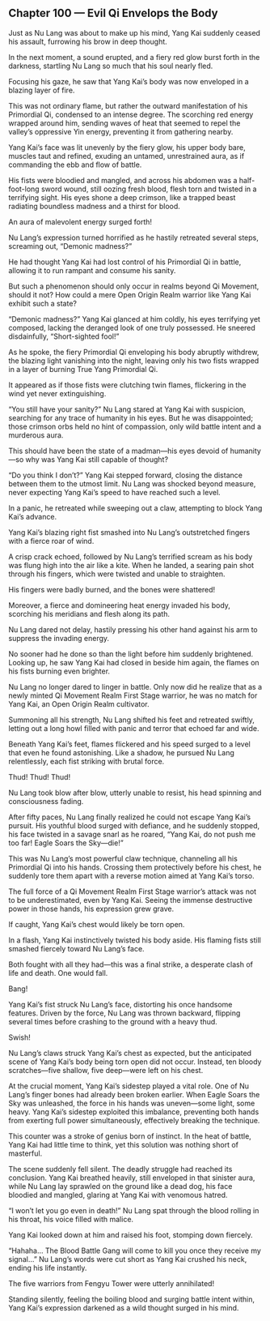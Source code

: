 ## Chapter 100 — Evil Qi Envelops the Body

Just as Nu Lang was about to make up his mind, Yang Kai suddenly ceased his assault, furrowing his brow in deep thought.

In the next moment, a sound erupted, and a fiery red glow burst forth in the darkness, startling Nu Lang so much that his soul nearly fled.

Focusing his gaze, he saw that Yang Kai’s body was now enveloped in a blazing layer of fire.

This was not ordinary flame, but rather the outward manifestation of his Primordial Qi, condensed to an intense degree. The scorching red energy wrapped around him, sending waves of heat that seemed to repel the valley’s oppressive Yin energy, preventing it from gathering nearby.

Yang Kai’s face was lit unevenly by the fiery glow, his upper body bare, muscles taut and refined, exuding an untamed, unrestrained aura, as if commanding the ebb and flow of battle.

His fists were bloodied and mangled, and across his abdomen was a half-foot-long sword wound, still oozing fresh blood, flesh torn and twisted in a terrifying sight. His eyes shone a deep crimson, like a trapped beast radiating boundless madness and a thirst for blood.

An aura of malevolent energy surged forth!

Nu Lang’s expression turned horrified as he hastily retreated several steps, screaming out, “Demonic madness?”

He had thought Yang Kai had lost control of his Primordial Qi in battle, allowing it to run rampant and consume his sanity.

But such a phenomenon should only occur in realms beyond Qi Movement, should it not? How could a mere Open Origin Realm warrior like Yang Kai exhibit such a state?

“Demonic madness?” Yang Kai glanced at him coldly, his eyes terrifying yet composed, lacking the deranged look of one truly possessed. He sneered disdainfully, “Short-sighted fool!”

As he spoke, the fiery Primordial Qi enveloping his body abruptly withdrew, the blazing light vanishing into the night, leaving only his two fists wrapped in a layer of burning True Yang Primordial Qi.

It appeared as if those fists were clutching twin flames, flickering in the wind yet never extinguishing.

“You still have your sanity?” Nu Lang stared at Yang Kai with suspicion, searching for any trace of humanity in his eyes. But he was disappointed; those crimson orbs held no hint of compassion, only wild battle intent and a murderous aura.

This should have been the state of a madman—his eyes devoid of humanity—so why was Yang Kai still capable of thought?

“Do you think I don’t?” Yang Kai stepped forward, closing the distance between them to the utmost limit. Nu Lang was shocked beyond measure, never expecting Yang Kai’s speed to have reached such a level.

In a panic, he retreated while sweeping out a claw, attempting to block Yang Kai’s advance.

Yang Kai’s blazing right fist smashed into Nu Lang’s outstretched fingers with a fierce roar of wind.

A crisp crack echoed, followed by Nu Lang’s terrified scream as his body was flung high into the air like a kite. When he landed, a searing pain shot through his fingers, which were twisted and unable to straighten.

His fingers were badly burned, and the bones were shattered!

Moreover, a fierce and domineering heat energy invaded his body, scorching his meridians and flesh along its path.

Nu Lang dared not delay, hastily pressing his other hand against his arm to suppress the invading energy.

No sooner had he done so than the light before him suddenly brightened. Looking up, he saw Yang Kai had closed in beside him again, the flames on his fists burning even brighter.

Nu Lang no longer dared to linger in battle. Only now did he realize that as a newly minted Qi Movement Realm First Stage warrior, he was no match for Yang Kai, an Open Origin Realm cultivator.

Summoning all his strength, Nu Lang shifted his feet and retreated swiftly, letting out a long howl filled with panic and terror that echoed far and wide.

Beneath Yang Kai’s feet, flames flickered and his speed surged to a level that even he found astonishing. Like a shadow, he pursued Nu Lang relentlessly, each fist striking with brutal force.

Thud! Thud! Thud!

Nu Lang took blow after blow, utterly unable to resist, his head spinning and consciousness fading.

After fifty paces, Nu Lang finally realized he could not escape Yang Kai’s pursuit. His youthful blood surged with defiance, and he suddenly stopped, his face twisted in a savage snarl as he roared, “Yang Kai, do not push me too far! Eagle Soars the Sky—die!”

This was Nu Lang’s most powerful claw technique, channeling all his Primordial Qi into his hands. Crossing them protectively before his chest, he suddenly tore them apart with a reverse motion aimed at Yang Kai’s torso.

The full force of a Qi Movement Realm First Stage warrior’s attack was not to be underestimated, even by Yang Kai. Seeing the immense destructive power in those hands, his expression grew grave.

If caught, Yang Kai’s chest would likely be torn open.

In a flash, Yang Kai instinctively twisted his body aside. His flaming fists still smashed fiercely toward Nu Lang’s face.

Both fought with all they had—this was a final strike, a desperate clash of life and death. One would fall.

Bang!

Yang Kai’s fist struck Nu Lang’s face, distorting his once handsome features. Driven by the force, Nu Lang was thrown backward, flipping several times before crashing to the ground with a heavy thud.

Swish!

Nu Lang’s claws struck Yang Kai’s chest as expected, but the anticipated scene of Yang Kai’s body being torn open did not occur. Instead, ten bloody scratches—five shallow, five deep—were left on his chest.

At the crucial moment, Yang Kai’s sidestep played a vital role. One of Nu Lang’s finger bones had already been broken earlier. When Eagle Soars the Sky was unleashed, the force in his hands was uneven—some light, some heavy. Yang Kai’s sidestep exploited this imbalance, preventing both hands from exerting full power simultaneously, effectively breaking the technique.

This counter was a stroke of genius born of instinct. In the heat of battle, Yang Kai had little time to think, yet this solution was nothing short of masterful.

The scene suddenly fell silent. The deadly struggle had reached its conclusion. Yang Kai breathed heavily, still enveloped in that sinister aura, while Nu Lang lay sprawled on the ground like a dead dog, his face bloodied and mangled, glaring at Yang Kai with venomous hatred.

“I won’t let you go even in death!” Nu Lang spat through the blood rolling in his throat, his voice filled with malice.

Yang Kai looked down at him and raised his foot, stomping down fiercely.

“Hahaha… The Blood Battle Gang will come to kill you once they receive my signal…” Nu Lang’s words were cut short as Yang Kai crushed his neck, ending his life instantly.

The five warriors from Fengyu Tower were utterly annihilated!

Standing silently, feeling the boiling blood and surging battle intent within, Yang Kai’s expression darkened as a wild thought surged in his mind.